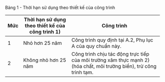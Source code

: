 Bảng 1 - Thời hạn sử dụng theo thiết kế của công trình

|   Mức | Thời hạn sử dụng theo thiết kế của công trình 1)   | Công trình                                                                                                                                                                                                                                                                                             |
|-------|----------------------------------------------------|--------------------------------------------------------------------------------------------------------------------------------------------------------------------------------------------------------------------------------------------------------------------------------------------------------|
|     1 | Nhỏ hơn 25 năm                                     | Công trình quy định tại A.2, Phụ lục A của quy chuẩn này.                                                                                                                                                                                                                                              |
|     2 | Không nhỏ hơn 25 năm                               | Công trình chịu tác động trực tiếp của môi trường xâm thực mạnh 2) (hóa chất, môi trường biển), trừ công trình tạm.                                                                                                                                                                                    |
